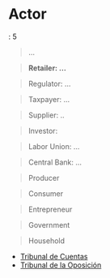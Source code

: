 # Actor

: 5

> …
> 

> **Retailer: …**
> 

> Regulator: …
> 

> Taxpayer: …
> 

> Supplier: ..
> 

> Investor:
> 

> Labor Union: …
> 

> Central Bank: …
> 

> Producer
> 

> Consumer
> 

> Entrepreneur
> 

> Government
> 

> Household
> 
- [Tribunal de Cuentas](https://www.tcu.es/repositorio/8e8b211f-fdcc-40a1-9215-e0b151ba4d5b/N01%20NAVARRO%20REAL%20TRIBUNAL.pdf)
- [Tribunal de la Oposición](https://www.opositor.com/tribunal-oposiciones/41515)